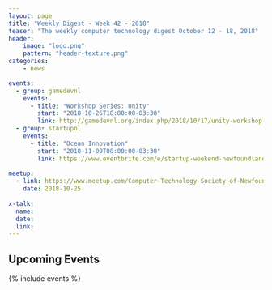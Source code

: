 ```yaml
---
layout: page
title: "Weekly Digest - Week 42 - 2018"
teaser: "The weekly computer technology digest October 12 - 18, 2018"
header:
    image: "logo.png"
    pattern: "header-texture.png"
categories:
    - news

events:
  - group: gamedevnl
    events:
      - title: "Workshop Series: Unity"
        start: "2018-10-26T18:00:00-03:30"
        link: http://gamedevnl.org/index.php/2018/10/17/unity-workshop-1-unity-editor-ui-scene-creation-and-project-hierarchy/
  - group: startupnl
    events:
      - title: "Ocean Innovation"
        start: "2018-11-09T08:00:00-03:30"
        link: https://www.eventbrite.com/e/startup-weekend-newfoundland-labrador-ocean-innovation-tickets-49963259454
      
meetup:
  - link: https://www.meetup.com/Computer-Technology-Society-of-Newfoundland-and-Labrador/events/rpdzmpyxnbhc/
    date: 2018-10-25
  
x-talk:
  name:
  date: 
  link: 
---
```


## Upcoming Events
{% include events %}
